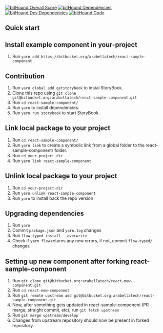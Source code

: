 [![bitHound Overall Score](https://www.bithound.io/bitbucket/arabellatech/react-form-fields/badges/score.svg)](https://www.bithound.io/bitbucket/arabellatech/react-form-fields)
[![bitHound Dependencies](https://www.bithound.io/bitbucket/arabellatech/react-form-fields/badges/dependencies.svg)](https://www.bithound.io/bitbucket/arabellatech/react-form-fields/develop/dependencies/npm)
[![bitHound Dev Dependencies](https://www.bithound.io/bitbucket/arabellatech/react-form-fields/badges/devDependencies.svg)](https://www.bithound.io/bitbucket/arabellatech/react-form-fields/develop/dependencies/npm)
[![bitHound Code](https://www.bithound.io/bitbucket/arabellatech/react-form-fields/badges/code.svg)](https://www.bithound.io/bitbucket/arabellatech/react-form-fields)

## Quick start

## Install example component in your-project
1. Run `yarn add https://bitbucket.org/arabellatech/react-sample-component`

## Contribution
1. Run `yarn global add getstorybook` to instal StoryBook.
1. Clone this repo using `git clone git@bitbucket.org:arabellatech/react-sample-component.git`
1. Run `cd react-sample-component/`
1. Run `yarn` to install dependencies.
1. Run `yarn run storybook` to start StoryBook.

## Link local package to your project
1. Run `cd react-sample-component/`
1. Run `yarn link` to create a symbolic link from a global folder to the react-sample-component/ folder.
1. Run `cd your-project-dir`
1. Run `yarn link react-sample-component`

## Unlink local package to your project
1. Run `cd your-project-dir`
1. Run `yarn unlink react-sample-component`
1. Run `yarn` to install back the repo version

## Upgrading dependencies
1. Run `yarn`
1. Commit `package.json` and `yarn.log` changes
1. Run `flow-typed install --overwrite`
1. Check if `yarn flow` returns any new errors, if not, commit `flow-typed/` changes

## Setting up new component after forking react-sample-component
1. Run `git clone git@bitbucket.org:arabellatech/react-new-component.git`
1. Run `cd react-new-component`
1. Run `git remote upstream add git@bitbucket.org:arabellatech/react-sample-component.git`
1. Now, after something gets updated in react-sample-component (PR merge, straight commit, etc), run `git fetch upstream`
1. Run `git merge upstream/develop`
1. Changes from upstream repository should now be present in forked repository.
